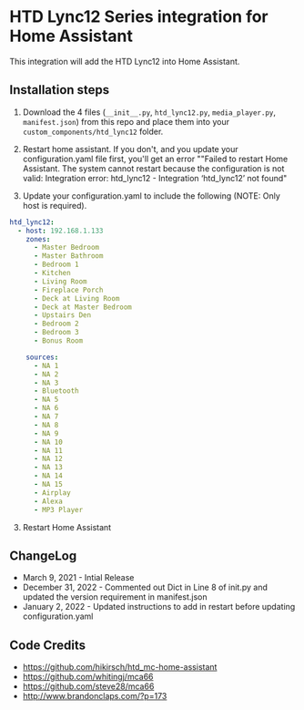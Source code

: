 # HTD Lync12 Series integration for Home Assistant

This integration will add the HTD Lync12 into Home Assistant.

## Installation steps

1. Download the 4 files (`__init__.py`, `htd_lync12.py`, `media_player.py`, `manifest.json`) from this repo and place them into your `custom_components/htd_lync12` folder.

2. Restart home assistant. If you don't, and you update your configuration.yaml file first, you'll get an error ""Failed to restart Home Assistant. The system cannot restart because the configuration is not valid: Integration error: htd_lync12 - Integration ‘htd_lync12’ not found"

3. Update your configuration.yaml to include the following (NOTE: Only host is required).
```yaml
htd_lync12:
  - host: 192.168.1.133
    zones:
      - Master Bedroom
      - Master Bathroom
      - Bedroom 1
      - Kitchen
      - Living Room
      - Fireplace Porch
      - Deck at Living Room
      - Deck at Master Bedroom
      - Upstairs Den
      - Bedroom 2
      - Bedroom 3
      - Bonus Room

    sources:
      - NA 1
      - NA 2
      - NA 3
      - Bluetooth
      - NA 5
      - NA 6
      - NA 7
      - NA 8
      - NA 9
      - NA 10
      - NA 11
      - NA 12
      - NA 13
      - NA 14
      - NA 15
      - Airplay
      - Alexa
      - MP3 Player
```
3. Restart Home Assistant


## ChangeLog
- March 9, 2021 - Intial Release
- December 31, 2022 - Commented out Dict in Line 8 of init.py and updated the version requirement in manifest.json
- January 2, 2022 - Updated instructions to add in restart before updating configuration.yaml


## Code Credits
- https://github.com/hikirsch/htd_mc-home-assistant
- https://github.com/whitingj/mca66
- https://github.com/steve28/mca66
- http://www.brandonclaps.com/?p=173
